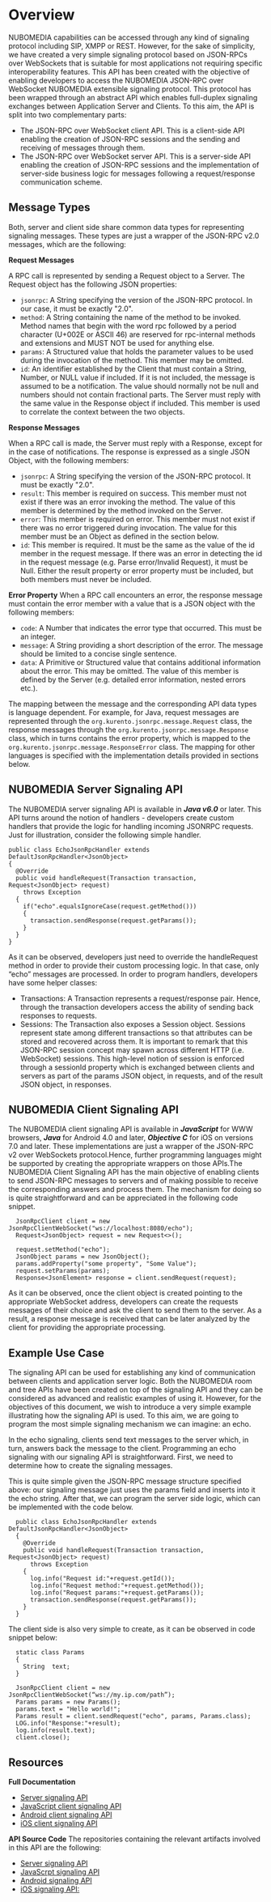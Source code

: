 # Overview

NUBOMEDIA capabilities can be accessed through any kind of signaling protocol including SIP, XMPP or REST. However, for the sake of simplicity, we have created a very simple signaling protocol based on JSON-RPCs over WebSockets that is suitable for most applications not requiring specific interoperability features. This API has been created with the objective of enabling developers to access the NUBOMEDIA JSON-RPC over WebSocket NUBOMEDIA extensible signaling protocol. This protocol has been wrapped through an abstract API which enables full-duplex signaling exchanges between Application Server and Clients. To this aim, the API is split into two complementary parts:

* The JSON-RPC over WebSocket client API. This is a client-side API enabling the creation of JSON-RPC sessions and the sending and receiving of messages through them.
* The JSON-RPC over WebSocket server API. This is a server-side API enabling the creation of JSON-RPC sessions and the implementation of server-side business logic for messages following a request/response communication scheme.

## Message Types
Both, server and client side share common data types for representing signaling messages. These types are just a wrapper of the JSON-RPC v2.0 messages, which are the following:

**Request Messages**

A RPC call is represented by sending a Request object to a Server. The Request object has the following JSON properties:
* ```jsonrpc```: A String specifying the version of the JSON-RPC protocol. In our case, it must be exactly "2.0".
* ```method```: A String containing the name of the method to be invoked. Method names that begin with the word rpc followed by a period character (U+002E or ASCII 46) are reserved for rpc-internal methods and extensions and MUST NOT be used for anything else.
* ```params```: A Structured value that holds the parameter values to be used during the invocation of the method. This member may be omitted.
* ```id```: An identifier established by the Client that must contain a String, Number, or NULL value if included. If it is not included, the message is assumed to be a notification. The value should normally not be null and numbers should not contain fractional parts. The Server must reply with the same value in the Response object if included. This member is used to correlate the context between the two objects.


**Response Messages**

When a RPC call is made, the Server must reply with a Response, except for in the case of notifications. The response is expressed as a single JSON Object, with the following members:
* ```jsonrpc```: A String specifying the version of the JSON-RPC protocol. It must be exactly "2.0".
* ```result```: This member is required on success. This member must not exist if there was an error invoking the method. The value of this member is determined by the method invoked on the Server.
* ```error```: This member is required on error. This member must not exist if there was no error triggered during invocation. The value for this member must be an Object as defined in the section below.
* ```id```: This member is required. It must be the same as the value of the id member in the request message. If there was an error in detecting the id in the request message (e.g. Parse error/Invalid Request), it must be Null. Either the result property or error property must be included, but both members must never be included.


**Error Property**
When a RPC call encounters an error, the response message must contain the error member with a value that is a JSON object with the following members:
* ```code```: A Number that indicates the error type that occurred. This must be an integer.
* ```message```: A String providing a short description of the error. The message should be limited to a concise single sentence.
* ```data```: A Primitive or Structured value that contains additional information about the error. This may be omitted. The value of this member is defined by the Server (e.g. detailed error information, nested errors etc.).

The mapping between the message and the corresponding API data types is language dependent. For example, for Java, request messages are represented through the ```org.kurento.jsonrpc.message.Request``` class, the response messages through the ```org.kurento.jsonrpc.message.Response``` class, which in turns contains the error property, which is mapped to the ```org.kurento.jsonrpc.message.ResponseError``` class. The mapping for other languages is specified with the implementation details provided in sections below.

## NUBOMEDIA Server Signaling API
The NUBOMEDIA server signaling API is available in ***Java v6.0*** or later. This API turns around the notion of handlers - developers create custom handlers that provide the logic for handling incoming JSONRPC requests. Just for illustration, consider the following simple handler.

```
public class EchoJsonRpcHandler extends DefaultJsonRpcHandler<JsonObject>
{
  @Override
  public void handleRequest(Transaction transaction, Request<JsonObject> request)
    throws Exception
  {
    if("echo".equalsIgnoreCase(request.getMethod()))
    {
      transaction.sendResponse(request.getParams());
    }
  }
}
```
As it can be observed, developers just need to override the handleRequest method in order to provide their custom processing logic. In that case, only “echo” messages are processed. In order to program handlers, developers have some helper classes:
* Transactions: A Transaction represents a request/response pair. Hence, through the transaction developers access the ability of sending back responses to requests.
* Sessions: The Transaction also exposes a Session object. Sessions represent state among different transactions so that attributes can be stored and recovered across them. It is important to remark that this JSON-RPC session concept may spawn across different HTTP (i.e. WebSocket) sessions. This high-level notion of session is enforced through a sessionId property which is exchanged between clients and servers as part of the params JSON object, in requests, and of the result JSON object, in responses.

## NUBOMEDIA Client Signaling API
The NUBOMEDIA client signaling API is available in ***JavaScript*** for WWW browsers, ***Java*** for Android 4.0 and later, ***Objective C*** for iOS on versions 7.0 and later. These implementations are just a wrapper of the JSON-RPC v2 over WebSockets protocol.Hence, further programming languages might be supported by creating the appropriate wrappers on those APIs.The NUBOMEDIA Client Signaling API has the main objective of enabling clients to send JSON-RPC messages to servers and of making possible to receive the corresponding answers and process them. The mechanism for doing so is quite straightforward and can be appreciated in the following code snippet.

```
  JsonRpcClient client = new JsonRpcClientWebSocket("ws://localhost:8080/echo");
  Request<JsonObject> request = new Request<>();

  request.setMethod("echo");
  JsonObject params = new JsonObject();
  params.addProperty("some property", "Some Value"); 
  request.setParams(params);
  Response<JsonElement> response = client.sendRequest(request);
```
As it can be observed, once the client object is created pointing to the appropriate WebSocket address, developers can create the requests messages of their choice and ask the client to send them to the server. As a result, a response message is received that can
be later analyzed by the client for providing the appropriate processing.

## Example Use Case
The signaling API can be used for establishing any kind of communication between clients and application server logic. Both the NUBOMEDIA room and tree APIs have been created on top of the signaling API and they can be considered as advanced and realistic examples of using it. However, for the objectives of this document, we wish to introduce a very simple example illustrating how the signaling API is used. To this aim, we are going to program the most simple signaling mechanism we can imagine: an echo.

In the echo signaling, clients send text messages to the server which, in turn, answers back the message to the client. Programming an echo signaling with our signaling API is straightforward. First, we need to determine how to create the signaling messages.

This is quite simple given the JSON-RPC message structure specified above: our signaling message just uses the params field and inserts into it the echo string. After that, we can program the server side logic, which can be implemented with the code below.

```
  public class EchoJsonRpcHandler extends DefaultJsonRpcHandler<JsonObject>
  {
    @Override
    public void handleRequest(Transaction transaction, Request<JsonObject> request)
      throws Exception
    {
      log.info("Request id:"+request.getId());
      log.info("Request method:"+request.getMethod());
      log.info("Request params:"+request.getParams());
      transaction.sendResponse(request.getParams());
    }
  }
```

The client side is also very simple to create, as it can be observed in code snippet below:

```
  static class Params
  {
    String  text;
  }

  JsonRpcClient client = new JsonRpcClientWebSocket(“ws://my.ip.com/path”);
  Params params = new Params();
  params.text = "Hello world!";
  Params result = client.sendRequest("echo", params, Params.class);
  LOG.info("Response:"+result);
  log.info(result.text);
  client.close();
```

## Resources
**Full Documentation**
* [Server signaling API](http://doc-kurento-jsonrpc.readthedocs.org/en/latest/)
* [JavaScript client signaling API](http://doc-kurento-jsonrpc.readthedocs.org/en/latest/)
* [Android client signaling API](http://jsonrpc-ws-android.readthedocs.org/en/latest/)
* [iOS client signaling API](http://kurento-ios.readthedocs.org/en/latest/dev_guide.html#json-rpc)

**API Source Code**
The repositories containing the relevant artifacts involved in this API are the following:
* [Server signaling API](https://github.com/Kurento/kurento-java/tree/master/kurentojsonrpc)
* [JavaScrpt signaling API](https://github.com/Kurento/kurento-jsonrpc-js)
* [Android signaling API](https://github.com/nubomedia-vtt/jsonrpc-ws-android)
* [iOS signaling API:](https://github.com/nubomediaTI/Kurento-iOS)
